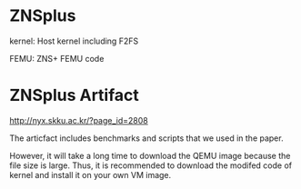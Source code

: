 # ZNSplus

kernel: Host kernel including F2FS

FEMU: ZNS+ FEMU code

# ZNSplus Artifact

http://nyx.skku.ac.kr/?page_id=2808

The articfact includes benchmarks and scripts that we used in the paper.

However, it will take a long time to download the QEMU image because the file size is large. Thus, it is recommended to download the modifed code of kernel and install it on your own VM image. 
